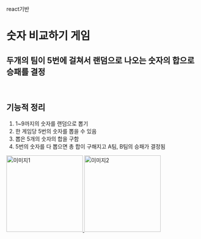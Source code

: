 react기반
# 숫자 비교하기 게임

## 두개의 팀이 5번에 걸쳐서 랜덤으로 나오는 숫자의 합으로 승패를 결정

<br/>

## 기능적 정리
1. 1~9까지의 숫자를 랜덤으로 뽑기
2. 한 게임당 5번의 숫자를 뽑을 수 있음
3. 뽑은 5개의 숫자의 합을 구함
4. 5번의 숫자를 다 뽑으면 총 합이 구해지고 A팀, B팀의 승패가 결정됨

<a href="https://ysoo-game-num.s3.ap-northeast-2.amazonaws.com/index.html">
    <img src="https://ys-game1.s3.ap-northeast-2.amazonaws.com/img1.PNG" alt="이미지1" style="width: 200px;" />
    <img src="https://ys-game1.s3.ap-northeast-2.amazonaws.com/img2.PNG" alt="이미지2" style="width: 200px;" />
</a>